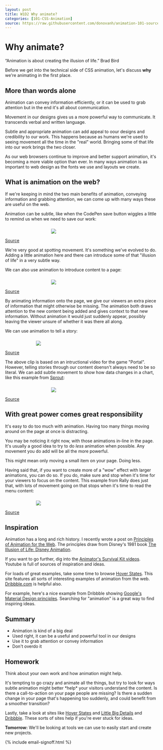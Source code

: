 ```yaml
---
layout: post
title: W1D2 Why animate?
categories: [101-CSS-Animation]
source: https://raw.githubusercontent.com/donovanh/animation-101-source/master/src/_posts/2015-03-01-101W1D2.md
---
```


# Why animate?

<div class="quote callout">
  “Animation is about creating the illusion of life.” 
  <span>Brad Bird</span>
</div>

Before we get into the technical side of CSS animation, let's discuss **why** we're animating in the first place.

## More than words alone

Animation can convey information efficiently, or it can be used to grab attention but in the end it's all about communication.

Movement in our designs gives us a more powerful way to communicate. It transcends verbal and written language.

Subtle and appropriate animation can add appeal to oour designs and credibility to our work. This happens because as humans we're used to seeing movement all the time in the "real" world. Bringing some of that life into our work brings the two closer.

As our web browsers continue to improve and better support animation, it's becoming a more viable option than ever. In many ways animation is as important to web design as the fonts we use and layouts we create.

## What is animation on the web?

If we're keeping in mind the two main benefits of animation, conveying information and grabbing attention, we can come up with many ways these are useful on the web. 

Animation can be subtle, like when the CodePen save button wiggles a little to remind us when we need to save our work:

<div class="example">
<img src="http://s3.amazonaws.com/course-images/save_button.gif" style="max-width: 200px; margin: 24px auto 0; display: block;">

<p class="source"><a href="http://codepen.io/donovanh/pen/KwEQdQ">Source</a></p>
</div>

We're very good at spotting movement. It's something we've evolved to do. Adding a little animation here and there can introduce some of that "illusion of life" in a very subtle way.

We can also use animation to introduce content to a page:

<div class="example">
<img src="http://s3.amazonaws.com/course-images/list_item.gif" style="max-width: 200px; margin: 24px auto 0; display: block;">

<p class="source"><a href="https://cssanimation.rocks/list-items/">Source</a></p>
</div>

By animating information onto the page, we give our viewers an extra piece of information that might otherwise be missing. The animation both draws attention to the new content being added and gives context to that new information. Without animation it would just suddenly appear, possibly leaving the viewer unsure of whether it was there all along.

We can use animation to tell a story:

<div class="example">
<img src="http://s3.amazonaws.com/course-images/portal.gif" style="max-width: 300px; margin: 24px auto 0; display: block;">

<p class="source"><a href="http://hop.ie/portal/">Source</a></p>
</div>

The above clip is based on an intructional video for the game "Portal". However, telling stories through our content doensn't always need to be so literal. We can add subtle movement to show how data changes in a chart, like this example from [Sprout](http://sprout.is):

<div class="example">
<img src="http://s3.amazonaws.com/course-images/sprout.gif" style="max-width: 200px; margin: 24px auto 0; display: block;">

<p class="source"><a href="http://sprout.is">Source</a></p>
</div>

## With great power comes great responsibility

It's easy to do too much with animation. Having too many things moving around on the page at once is distracting. 

You may be noticing it right now, with those animations in-line in the page. It's usually a good idea to try to do *less* animation when possible. Any movement you do add will be all the more powerful.

This might mean only moving a small item on your page. Doing less.

Having said that, if you want to create more of a "wow" effect with larger animations, you can do so. If you do, make sure and stop when it's time for your viewers to focus on the content. This example from Rally does just that, with lots of movement going on that stops when it's time to read the menu content:

<div class="example">
<img src="http://s3.amazonaws.com/course-images/ribbon.gif" style="max-width: 300px; margin: 24px auto 0; display: block;">

<p class="source"><a href="http://beta.rallyinteractive.com/national-parks/">Source</a></p>
</div>


## Inspiration

Animation has a long and rich history. I recently wrote a post on [Principles of Animation for the Web](https://cssanimation.rocks/principles/). The principles draw from Disney's 1981 book [The Illusion of Life: Disney Animation](http://en.wikipedia.org/wiki/12_basic_principles_of_animation).

If you want to go further, dig into the [Animator's Survival Kit videos](https://www.youtube.com/watch?v=loCiTO8qEMI). Youtube is full of sources of inspiration and ideas.

For loads of great examples, take some time to browse [Hover States](http://hoverstat.es/). This site features all sorts of interesting examples of animation from the web. [Dribbble.com](https://dribbble.com/) is helpful also.

For example, here's a nice example from Dribbble showing [Google's Material Design principles](https://dribbble.com/shots/1621920-Google-Material-Design-Free-AE-Project-File). Searching for "animation" is a great way to find inspiring ideas.

## Summary

* Animation is kind of a big deal
* Used right, it can be a useful and powerful tool in our designs
* Use it to grab attention or convey information
* Don't overdo it

<div class="callout">
  <h2>Homework</h2>
  <p>Think about your own work and how animation might help.</p>
  <p>It's tempting to go crazy and animate all the things, but try to look for ways subtle animation might better *help* your visitors understand the content. Is there a call-to-action on your page people are missing? Is there a sudden change in your page that's happening too suddenly, and could benefit from a smoother transition?</p>
  <p>Lastly, take a look at sites like <a href="http://hoverstat.es/">Hover States</a> and <a href="http://littlebigdetails.com/">Little Big Details</a> and <a href="https://dribbble.com/">Dribbble</a>. These sorts of sites help if you're ever stuck for ideas.</p>
</div>

**Tomorrow:** We'll be looking at tools we can use to easily start and create new projects.

{% include email-signoff.html %}


